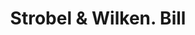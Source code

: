 ---
doi: 10.7916/D8MD0B37
date_other: '1870'
date_other_textual: 1870-1879
form: printed ephemera
genre:
- Invoices
name:
- Strobel & Wilken
object_in_context_url: https://biggert.cul.columbia.edu/items/view/ave_biggert_01274
subject_hierarchical_geographic:
- Cincinnati, Ohio, United States
subject_name:
- Strobel & Wilken
title: Strobel & Wilken. Bill
sort_title: Strobel & Wilken. Bill
call_number: ave_biggert_01274
coordinates:
- 39.1,-84.51666666666667
pid: ave_biggert_01274
identifiers: ave_biggert_01274
thumbnail: https://derivativo-2.library.columbia.edu/iiif/2/ldpd:343226/full/!256,256/0/native.jpg
permalink: /biggert/ave_biggert_01274/
layout: iiif-image-page
---